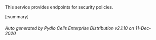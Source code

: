 






This service provides endpoints for security policies.

[:summary]

###### Auto generated by Pydio Cells Enterprise Distribution v2.1.10 on 11-Dec-2020
